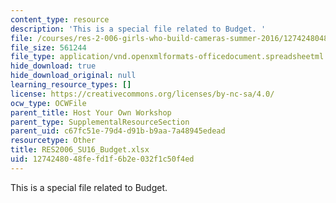 ```yaml
---
content_type: resource
description: 'This is a special file related to Budget. '
file: /courses/res-2-006-girls-who-build-cameras-summer-2016/1274248048fefd1f6b2e032f1c50f4ed_RES2006_SU16_Budget.xlsx
file_size: 561244
file_type: application/vnd.openxmlformats-officedocument.spreadsheetml.sheet
hide_download: true
hide_download_original: null
learning_resource_types: []
license: https://creativecommons.org/licenses/by-nc-sa/4.0/
ocw_type: OCWFile
parent_title: Host Your Own Workshop
parent_type: SupplementalResourceSection
parent_uid: c67fc51e-79d4-d91b-b9aa-7a48945edead
resourcetype: Other
title: RES2006_SU16_Budget.xlsx
uid: 12742480-48fe-fd1f-6b2e-032f1c50f4ed
---
```

This is a special file related to Budget. 